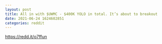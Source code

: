 ```yaml
--- 
layout: post 
title: All in with $UWMC - $400K YOLO in total. It’s about to breakout! 
date: 2021-06-24 1624602851 
categories: reddit 
--- 
```

https://redd.it/o7ffun